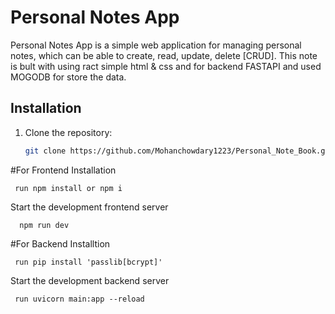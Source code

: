 # Personal Notes App

Personal Notes App is a simple web application for managing personal notes, which can be able to create, read, update, delete [CRUD]. 
This note is bult with using ract simple html & css and for backend FASTAPI and used MOGODB for store the data.

## Installation

1. Clone the repository:

   ```bash
   git clone https://github.com/Mohanchowdary1223/Personal_Note_Book.git
#For Frontend Installation

     run npm install or npm i
Start the development frontend server

      npm run dev

#For Backend Installtion

     run pip install 'passlib[bcrypt]'   
Start the development backend server

     run uvicorn main:app --reload    
